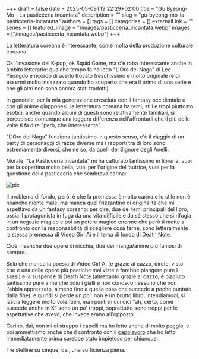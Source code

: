 +++ 
draft = false
date = 2025-05-09T19:22:29+02:00
title = "Gu Byeong-Mo - La pasticceria incantata"
description = ""
slug = "gu-byeong-mo-la-pasticceria-incantata"
authors = []
tags = []
categories = []
externalLink = ""
series = []
featured_image = "/images/pasticceria_incantata.webp"
images = ["/images/pasticceria_incantata.webp"]
+++

La letteratura coreana è interessante, come molta della produzione culturale coreana.

Ok l'invasione del K-pop, ok Squid Game, ma c'è roba interessante anche in ambito letterario: qualche tempo fa ho letto "L'Oro dei Naga" di Lee Yeongdo e ricordo di averlo trovato freschissimo e molto originale (e di essermi molto incazzato quando ho scoperto che era il primo di una serie e che gli altri non sono ancora stati tradotti).

In generale, per la mia generazione cresciuta con il fantasy occidentale e con gli anime giapponesi, la letteratura coreana ha temi, stili e tropi piuttosto esotici: anche quando alcuni di questi sono relativamente familiari, si percepisce comunque una leggera differenza nell'affrontarli che il più delle volte ti fa dire "però, che interessante".

"L'Oro dei Naga" funziona tantissimo in questo senso, c'è il viaggio di un party di personaggi di razze diverse ma i rapporti tra di loro sono estremamente diversi, che ne so, da quelli del Signore degli Anelli.

Morale, "La Pasticceria Incantata" mi ha catturato tantissimo in libreria, vuoi per la copertina molto bella, vuoi per l'origine dell'autrice, vuoi per la questione della pasticceria che sembrava carina:

![pic](/images/pasticceria_incantata.webp#center)

Il problema di fondo, però, è che la premessa è molto carina e lo stile non è neanche niente male, ma manca quel frizzantino di originalità che mi aspettavo da un fantasy coreano: per dire, due dei temi principali del libro, ossia il protagonista in fuga da una vita difficile e da sé stesso che si rifugia in un negozio magico e poi un potere magico enorme che però ti mette a confronto con la responsabilità di scegliere cosa farne, sono letteralmente la stessa premessa di Video Girl Ai e il tema di fondo di Death Note.

Cioè, neanche due opere di nicchia, due dei manga/anime più famosi di sempre.

Solo che manca la poesia di Video Girl Ai (e grazie al cazzo, direte, visto che è una delle opere più poetiche mai viste e farebbe piangere pure i sassi) e la suspence di Death Note (altrettanto grazie al cazzo, è piaciuto tantissimo pure a me che odio i gialli e non conosco nessuno che non l'abbia apprezzato, almeno fino a quella cosa che succede a poche puntate dalla fine), e quindi si perde un po': non è un brutto libro, intendiamoci, si lascia leggere molto volentieri, ma i punti in cui dici "ah, certo, come succede anche in X" sono un po' troppi, soprattutto sono troppi per le aspettative che avevo, che invece erano all'opposto.

Carino, dai, non mi ci strappo i capelli ma ho letto anche di molto peggio, e poi ammettiamo anche che il confronto con il [capolavoro](/posts/the-spear-cuts-through-water/) che ho letto immediatamente prima sarebbe stato impietoso per chiunque.

Tre stelline su cinque, dai, una sufficienza piena.